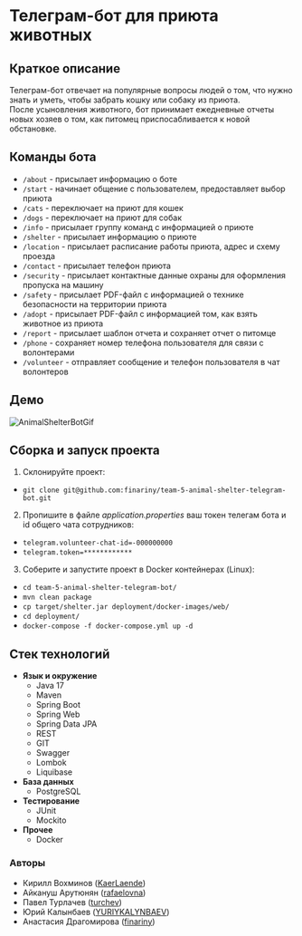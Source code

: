 # Телеграм-бот для приюта животных

## Краткое описание
Телеграм-бот отвечает на популярные вопросы людей о том, что нужно знать и уметь, чтобы забрать кошку или собаку из приюта.  
После усыновления животного, бот принимает ежедневные отчеты новых хозяев о том, как питомец приспосабливается к новой обстановке.

## Команды бота
* `/about` - присылает информацию о боте
* `/start` - начинает общение с пользователем, предоставляет выбор приюта
* `/cats` - переключает на приют для кошек
* `/dogs` - переключает на приют для собак
* `/info` - присылает группу команд с информацией о приюте
* `/shelter` - присылает информацию о приюте
* `/location` - присылает расписание работы приюта, адрес и схему проезда
* `/contact` - присылает телефон приюта
* `/security` - присылает контактные данные охраны для оформления пропуска на машину
* `/safety` - присылает PDF-файл с информацией о технике безопасности на территории приюта
* `/adopt` - присылает PDF-файл с информацией том, как взять животное из приюта
* `/report` - присылает шаблон отчета и сохраняет отчет о питомце
* `/phone` - сохраняет номер телефона пользователя для связи с волонтерами
* `/volunteer` - отправляет сообщение и телефон пользователя в чат волонтеров

## Демо
![AnimalShelterBotGif](src/main/resources/AnimalShelterBotGif.gif)

## Сборка и запуск проекта
1. Склонируйте проект:
* `git clone git@github.com:finariny/team-5-animal-shelter-telegram-bot.git`

2. Пропишите в файле _application.properties_ ваш токен телегам бота и id общего чата сотрудников:
* `telegram.volunteer-chat-id=-000000000`
* `telegram.token=************`

3. Соберите и запустите проект в Docker контейнерах (Linux):
* `cd team-5-animal-shelter-telegram-bot/`
* `mvn clean package`
* `cp target/shelter.jar deployment/docker-images/web/`
* `cd deployment/`
* `docker-compose -f docker-compose.yml up -d`

## Стек технологий
* **Язык и окружение**
  - Java 17
  - Maven
  - Spring Boot
  - Spring Web
  - Spring Data JPA
  - REST
  - GIT
  - Swagger
  - Lombok
  - Liquibase
* **База данных**
  - PostgreSQL
* **Тестирование**
  - JUnit
  - Mockito
* **Прочее**
  - Docker

### Авторы
* Кирилл Вохминов ([KaerLaende](https://github.com/KaerLaende))
* Айкануш Арутюнян ([rafaelovna](https://github.com/rafaelovna))
* Павел Турлачев ([turchev](https://github.com/turchev))
* Юрий Калынбаев ([YURIYKALYNBAEV](https://github.com/YURIYKALYNBAEV))
* Анастасия Драгомирова ([finariny](https://github.com/finariny))